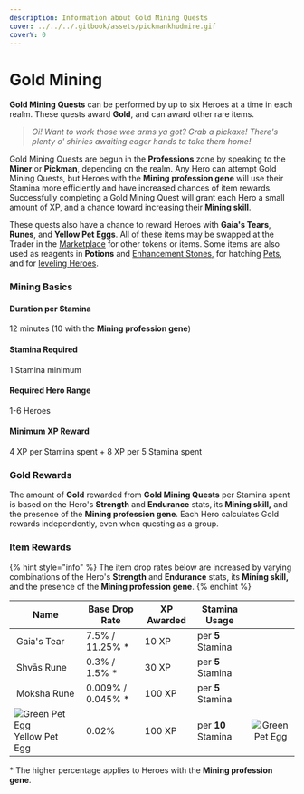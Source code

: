 ```yaml
---
description: Information about Gold Mining Quests
cover: ../../../.gitbook/assets/pickmankhudmire.gif
coverY: 0
---
```


# Gold Mining

**Gold Mining Quests** can be performed by up to six Heroes at a time in each realm. These quests award **Gold**, and can award other rare items.

> _Oi! Want to work those wee arms ya got? Grab a pickaxe! There's plenty o' shinies awaiting eager hands ta take them home!_

Gold Mining Quests are begun in the **Professions** zone by speaking to the **Miner** or **Pickman**, depending on the realm. Any Hero can attempt Gold Mining Quests, but Heroes with the **Mining profession gene** will use their Stamina more efficiently and have increased chances of item rewards. Successfully completing a Gold Mining Quest will grant each Hero a small amount of XP, and a chance toward increasing their **Mining skill**.

These quests also have a chance to reward Heroes with **Gaia's Tears**, **Runes**, and **Yellow Pet Eggs**. All of these items may be swapped at the Trader in the [Marketplace](../marketplace.md) for other tokens or items. Some items are also used as reagents in **Potions** and [Enhancement Stones](../heroes/enhancement-stones.md), for hatching [Pets](../heroes/pets.md), and for [leveling Heroes](../heroes/leveling.md).

### **Mining Basics**

#### Duration per Stamina

12 minutes (10 with the **Mining profession gene**)

#### Stamina Required

1 Stamina minimum

#### Required Hero Range

1-6 Heroes

#### Minimum XP Reward

4 XP per Stamina spent + 8 XP per 5 Stamina spent

### **Gold Rewards**

The amount of **Gold** rewarded from **Gold Mining Quests** per Stamina spent is based on the Hero's **Strength** and **Endurance** stats, its **Mining skill,** and the presence of the **Mining profession gene**. Each Hero calculates Gold rewards independently, even when questing as a group.

### **Item Rewards**

{% hint style="info" %}
The item drop rates below are increased by varying combinations of the Hero's **Strength** and **Endurance** stats, its **Mining skill,** and the presence of the **Mining profession gene**.
{% endhint %}

<table><thead><tr><th>Name</th><th>Base Drop Rate</th><th>XP Awarded</th><th>Stamina Usage</th><th data-hidden align="center"> </th></tr></thead><tbody><tr><td><img src="https://defi-kingdoms.b-cdn.net/art-assets/items/gaias-tear.png" alt="" data-size="original"> Gaia's Tear</td><td>7.5% / 11.25% *</td><td>10 XP</td><td>per <strong>5</strong> Stamina</td><td align="center"></td></tr><tr><td><img src="https://defi-kingdoms.b-cdn.net/art-assets/items/shvas-rune.gif" alt=""> Shvās Rune</td><td>0.3% / 1.5% *</td><td>30 XP</td><td>per <strong>5</strong> Stamina</td><td align="center"></td></tr><tr><td><img src="https://defi-kingdoms.b-cdn.net/art-assets/items/moksha-rune.gif" alt=""> Moksha Rune</td><td>0.009% / 0.045% *</td><td>100 XP</td><td>per <strong>5</strong> Stamina</td><td align="center"></td></tr><tr><td><img src="https://defi-kingdoms.b-cdn.net/art-assets/items/pet-egg-yellow.png" alt="Green Pet Egg"> Yellow Pet Egg</td><td>0.02%</td><td>100 XP</td><td>per <strong>10</strong> Stamina</td><td align="center"><img src="https://defi-kingdoms.b-cdn.net/art-assets/items/pet-egg-green.png" alt="Green Pet Egg"></td></tr></tbody></table>

\* The higher percentage applies to Heroes with the **Mining profession gene**.

